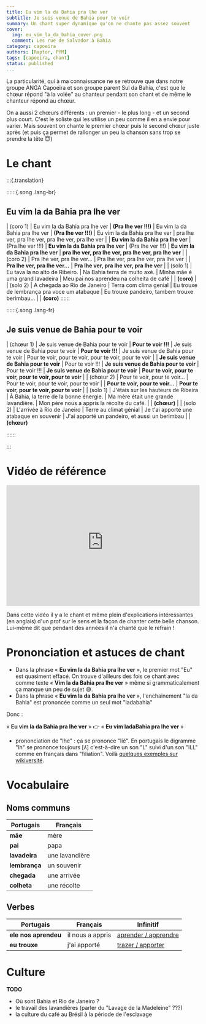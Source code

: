 ```yaml
---
title: Eu vim la da Bahia pra lhe ver
subtitle: Je suis venue de Bahia pour te voir
summary: Un chant super dynamique qu'on ne chante pas assez souvent
cover:
  img: eu_vim_la_da_bahia_cover.png
  comment: Les rue de Salvador à Bahia
category: capoeira
authors: [Raptor, PYM]
tags: [capoeira, chant]
status: published
...
```


La particularité, qui à ma connaissance ne se retrouve que dans notre groupe ANGA Capoeira et son groupe parent Sul da Bahia, c'est que le chœur répond "à la volée" au chanteur pendant son chant et de même le chanteur répond au chœur.

On a aussi 2 chœurs différents : un premier - le plus long - et un second plus court. C'est le soliste qui les utilise un peu comme il en a envie pour varier. Mais souvent on chante le premier chœur puis le second chœur juste après (et puis ça permet de rallonger un peu la chanson sans trop se prendre la tête 😇)

# Le chant

:::{.translation}

::::::{.song .lang-br}

## Eu vim la da Bahia pra lhe ver&nbsp;&nbsp;&nbsp;&nbsp;&nbsp;&nbsp;

| (coro 1)
| Eu vim la da Bahia pra lhe ver
| **(Pra lhe ver !!!)**
| Eu vim la da Bahia pra lhe ver
| **(Pra lhe ver !!!)**
| Eu vim la da Bahia pra lhe ver
| pra lhe ver, pra lhe ver, pra lhe ver, pra lhe ver
|
| **Eu vim la da Bahia pra lhe ver**
| (Pra lhe ver !!!)
| **Eu vim la da Bahia pra lhe ver**
| (Pra lhe ver !!!)
| **Eu vim la da Bahia pra lhe ver**
| **pra lhe ver, pra lhe ver, pra lhe ver, pra lhe ver**
|
| (coro 2)
| Pra lhe ver, pra lhe ver…
| Pra lhe ver, pra lhe ver, pra lhe ver
|
| **Pra lhe ver, pra lhe ver…**
| **Pra lhe ver, pra lhe ver, pra lhe ver**
|
| (solo 1)
| Eu tava la no alto de Ribeiro.
| Na Bahia terra de muito axé.
| Minha mãe é uma grand lavadeira
| Meu pai nos aprendeu na colheita de café
|
| **(coro)**
|
| (solo 2)
| A chegada ao Rio de Janeiro
| Terra com clima genial
| Eu trouxe de lembrança pra voce um atabaque
| Eu trouxe pandeiro, tambem trouxe berimbau...
|
| **(coro)**
::::::

::::::{.song .lang-fr}

## Je suis venue de Bahia pour te voir

| (chœur 1)
| Je suis venue de Bahia pour te voir
| **Pour te voir !!!**
| Je suis venue de Bahia pour te voir
| **Pour te voir !!!**
| Je suis venue de Bahia pour te voir
| Pour te voir, pour te voir, pour te voir, pour te voir
|
| **Je suis venue de Bahia pour te voir**
| Pour te voir !!!
| **Je suis venue de Bahia pour te voir**
| Pour te voir !!!
| **Je suis venue de Bahia pour te voir**
| **Pour te voir, pour te voir, pour te voir, pour te voir**
|
| (chœur 2)
| Pour te voir, pour te voir…
| Pour te voir, pour te voir, pour te voir
|
| **Pour te voir, pour te voir…**
| **Pour te voir, pour te voir, pour te voir**
|
| (solo 1)
| J'étais sur les hauteurs de Ribeira
| À Bahia, la terre de la bonne énergie.
| Ma mère était une grande lavandière.
| Mon père nous a appris la récolte du café.
|
| **(chœur)**
|
| (solo 2)
| L'arrivée à Rio de Janeiro
| Terre au climat génial
| Je t'ai apporté une atabaque en souvenir
| J'ai apporté un pandeiro, et aussi un berimbau
|
| **(chœur)**

::::::

:::

# Vidéo de référence

<iframe width="100%" height="315" src="https://www.youtube-nocookie.com/embed/zRgXUKWqcuI" title="YouTube video player" frameborder="0" allow="accelerometer; autoplay; clipboard-write; encrypted-media; gyroscope; picture-in-picture" allowfullscreen></iframe>

Dans cette vidéo il y a le chant et même plein d'explications intéressantes (en anglais) d'un prof sur le sens et la façon de chanter cette belle chanson. Lui-même dit que pendant des années il n'a chanté que le refrain !

# Prononciation et astuces de chant

- Dans la phrase « __Eu vim la da Bahia pra lhe ver__ », le premier mot "Eu" est quasiment effacé. On trouve d'ailleurs des fois ce chant avec comme texte « __Vim la da Bahia pra lhe ver__ » même si grammaticalement ça manque un peu de sujet 😅.
- Dans la phrase « __Eu vim la da Bahia pra lhe ver__ », l'enchainement "la da Bahia" est prononcée comme un seul mot "ladabahia"

Donc :

« __Eu vim la da Bahia pra lhe ver__ » 👉 « __~~Eu~~ vim ladaBahia pra lhe ver__ »

- prononciation de "lhe" : ça se prononce "lié". En portugais le digramme "lh" se prononce toujours \[ʎ\] c'est-à-dire un son "L" suivi d'un son "ILL" comme en français dans "filiation". Voilà [quelques exemples sur wikiversité](https://fr.wikiversity.org/wiki/Portugais/Phon%C3%A9tique/Digramme#LH).

# Vocabulaire

## Noms communs

| Portugais     | Français       |
| ------------- | -------------- |
| **mãe**       | mère           |
| **pai**       | papa           |
| **lavadeira** | une lavandière |
| **lembrança** | un souvenir    |
| **chegada**   | une arrivée    |
| **colheta**   | une récolte    |

## Verbes

| Portugais            | Français         | Infinitif                        |
| -------------------- | ---------------- | -------------------------------- |
| **ele nos aprendeu** | il nous a appris | [aprender / apprendre][aprender] |
| **eu trouxe**        | j'ai apporté     | [trazer / apporter][trazer]      |

[aprender]: https://la-conjugaison.nouvelobs.com/portugais/verbe/aprender.php
[trazer]: https://la-conjugaison.nouvelobs.com/portugais/verbe/trazer.php

# Culture

**TODO**

- Où sont Bahia et Rio de Janeiro ?
- le travail des lavandières (parler du "Lavage de la Madeleine" ???)
- la culture du café au Brésil à la période de l'esclavage
